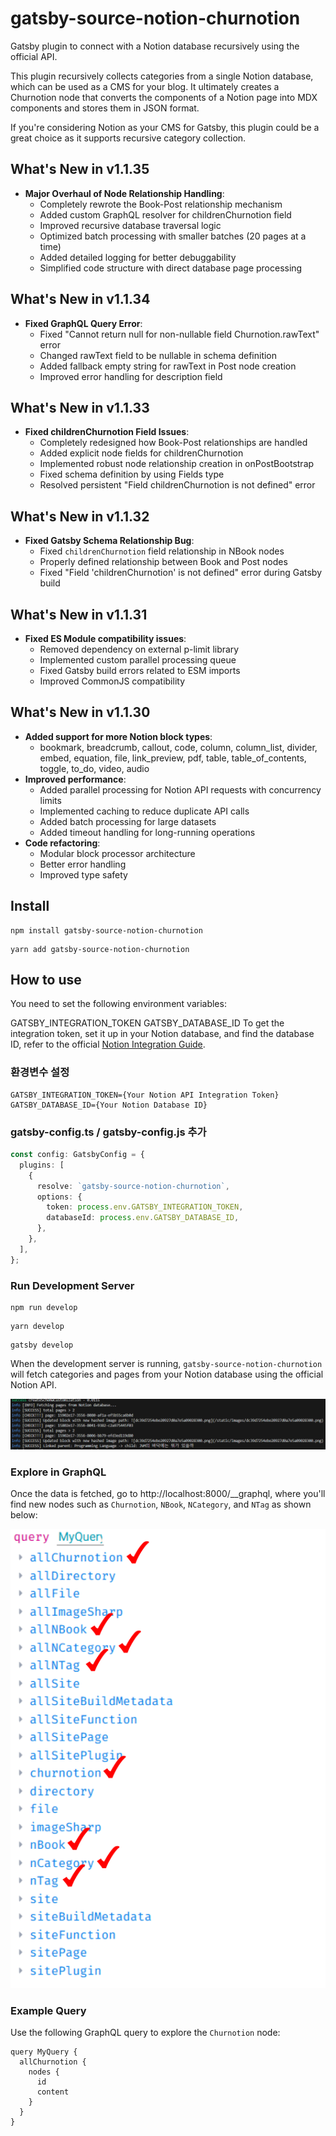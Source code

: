 # gatsby-source-notion-churnotion

Gatsby plugin to connect with a Notion database recursively using the official API.

This plugin recursively collects categories from a single Notion database, which can be used as a CMS for your blog. It ultimately creates a Churnotion node that converts the components of a Notion page into MDX components and stores them in JSON format.

If you're considering Notion as your CMS for Gatsby, this plugin could be a great choice as it supports recursive category collection.

## What's New in v1.1.35

- **Major Overhaul of Node Relationship Handling**:
  - Completely rewrote the Book-Post relationship mechanism
  - Added custom GraphQL resolver for childrenChurnotion field
  - Improved recursive database traversal logic
  - Optimized batch processing with smaller batches (20 pages at a time)
  - Added detailed logging for better debuggability
  - Simplified code structure with direct database page processing

## What's New in v1.1.34

- **Fixed GraphQL Query Error**:
  - Fixed "Cannot return null for non-nullable field Churnotion.rawText" error
  - Changed rawText field to be nullable in schema definition
  - Added fallback empty string for rawText in Post node creation
  - Improved error handling for description field

## What's New in v1.1.33

- **Fixed childrenChurnotion Field Issues**:
  - Completely redesigned how Book-Post relationships are handled
  - Added explicit node fields for childrenChurnotion
  - Implemented robust node relationship creation in onPostBootstrap
  - Fixed schema definition by using Fields type
  - Resolved persistent "Field childrenChurnotion is not defined" error

## What's New in v1.1.32

- **Fixed Gatsby Schema Relationship Bug**:
  - Fixed `childrenChurnotion` field relationship in NBook nodes
  - Properly defined relationship between Book and Post nodes
  - Fixed "Field 'childrenChurnotion' is not defined" error during Gatsby build

## What's New in v1.1.31

- **Fixed ES Module compatibility issues**:
  - Removed dependency on external p-limit library
  - Implemented custom parallel processing queue
  - Fixed Gatsby build errors related to ESM imports
  - Improved CommonJS compatibility

## What's New in v1.1.30

- **Added support for more Notion block types**: 
  - bookmark, breadcrumb, callout, code, column, column_list, divider, embed, equation, file, link_preview, pdf, table, table_of_contents, toggle, to_do, video, audio
- **Improved performance**:
  - Added parallel processing for Notion API requests with concurrency limits
  - Implemented caching to reduce duplicate API calls
  - Added batch processing for large datasets
  - Added timeout handling for long-running operations
- **Code refactoring**:
  - Modular block processor architecture
  - Better error handling
  - Improved type safety

## Install

```shell
npm install gatsby-source-notion-churnotion
```

```shell
yarn add gatsby-source-notion-churnotion
```

## How to use
You need to set the following environment variables:

GATSBY_INTEGRATION_TOKEN
GATSBY_DATABASE_ID
To get the integration token, set it up in your Notion database, and find the database ID, refer to the official [Notion Integration Guide](https://developers.notion.com/docs/create-a-notion-integration).
### 환경변수 설정
```.env:title=.env
GATSBY_INTEGRATION_TOKEN={Your Notion API Integration Token}
GATSBY_DATABASE_ID={Your Notion Database ID}
```

### gatsby-config.ts / gatsby-config.js 추가

```ts:title=gatsby-config.ts
const config: GatsbyConfig = {
  plugins: [
    {
      resolve: `gatsby-source-notion-churnotion`,
      options: {
        token: process.env.GATSBY_INTEGRATION_TOKEN,
        databaseId: process.env.GATSBY_DATABASE_ID,
      },
    },
  ],
};
```

### Run Development Server
```shell
npm run develop
```

```shell
yarn develop
```

```shell
gatsby develop
```

When the development server is running, `gatsby-source-notion-churnotion` will fetch categories and pages from your Notion database using the official Notion API.


![alt text](readme1.png)

### Explore in GraphQL

Once the data is fetched, go to http://localhost:8000/__graphql, where you'll find new nodes such as `Churnotion`, `NBook`, `NCategory`, and `NTag` as shown below:

![alt text](readme2.png)

### Example Query

Use the following GraphQL query to explore the `Churnotion` node:

```gql
query MyQuery {
  allChurnotion {
    nodes {
      id
      content
    }
  }
}
```